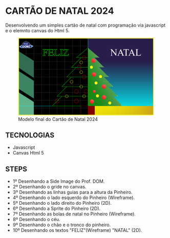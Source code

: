 # CARTÃO DE NATAL 2024

Desenvolvendo um simples cartão de natal com programação via javascript e o elemnto canvas do Html 5. 

<div>
<figure>
 <img src="images/cartao2024.jpg" alt="Modelo final do Cartão de Natal 2024">
 <figcaption>Modelo final do Cartão de Natal 2024</figcaption> 
</figure>
</div>

## TECNOLOGIAS
- Javascript
- Canvas Html 5

## STEPS
- 1º  Desenhando a Side Image do Prof. DOM.
- 2º  Desenhando o gride no canvas.
- 3º  Desenhando as linhas guias para a altura da Pinheiro.
- 4º  Desenhando o lado esquerdo do Pinheiro (Wireframe).
- 5º  Desenhando o lado direito do Pinheiro (2D).
- 6º  Desenhando a Sprite do Pinheiro (2D).
- 7º  Desenhando as bolas de natal no Pinheiro (Wireframe).
- 8º  Desenhando o céu.
- 9º  Desenhando o chão e o tronco do pinheiro.
- 10º Desenhando os textos "FELIZ"(Wireframe) "NATAL" (2D).
